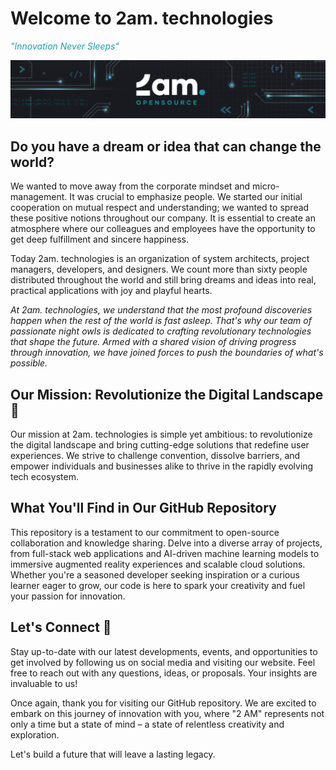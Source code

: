 
# Welcome to 2am. technologies

*<span style='color: #179fb1;'>"Innovation Never Sleeps"</span>*

<p align="center">
    <img src="./2amigos.png" />
</p>

## Do you have a dream or idea that can change the world?


We wanted to move away from the corporate mindset and micro-management. 
It was crucial to emphasize people. We started our initial cooperation 
on mutual respect and understanding; we wanted to spread these positive 
notions throughout our company. It is essential to create an atmosphere where our 
colleagues and employees have the opportunity to get deep fulfillment and sincere happiness.

Today 2am. technologies is an organization of system architects, project managers, developers, and 
designers. We count more than sixty people distributed throughout the world and still bring 
dreams and ideas into real, practical applications with joy and playful hearts.

*At 2am. technologies, we understand that the most profound discoveries happen when the rest of the 
world is fast asleep. That's why our team of passionate night owls is dedicated to crafting 
revolutionary technologies that shape the future. Armed with a shared vision of driving 
progress through innovation, we have joined forces to push the boundaries of what's possible.*

## Our Mission: Revolutionize the Digital Landscape 🚀

Our mission at 2am. technologies is simple yet ambitious: to revolutionize the digital landscape and 
bring cutting-edge solutions that redefine user experiences. We strive to challenge convention, 
dissolve barriers, and empower individuals and businesses alike to thrive in the rapidly 
evolving tech ecosystem.

## What You'll Find in Our GitHub Repository

This repository is a testament to our commitment to open-source collaboration and knowledge 
sharing. Delve into a diverse array of projects, from full-stack web applications and 
AI-driven machine learning models to immersive augmented reality experiences and scalable 
cloud solutions. Whether you're a seasoned developer seeking inspiration or a curious 
learner eager to grow, our code is here to spark your creativity and fuel your passion 
for innovation.

## Let's Connect 🎯

Stay up-to-date with our latest developments, events, and opportunities to get involved 
by following us on social media and visiting our website. Feel free to reach out with 
any questions, ideas, or proposals. Your insights are invaluable to us!

Once again, thank you for visiting our GitHub repository. We are excited to embark on 
this journey of innovation with you, where "2 AM" represents not only a time but a 
state of mind – a state of relentless creativity and exploration.

Let's build a future that will leave a lasting legacy.
